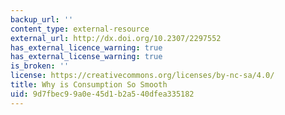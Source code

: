 ```yaml
---
backup_url: ''
content_type: external-resource
external_url: http://dx.doi.org/10.2307/2297552
has_external_licence_warning: true
has_external_license_warning: true
is_broken: ''
license: https://creativecommons.org/licenses/by-nc-sa/4.0/
title: Why is Consumption So Smooth
uid: 9d7fbec9-9a0e-45d1-b2a5-40dfea335182
---
```

